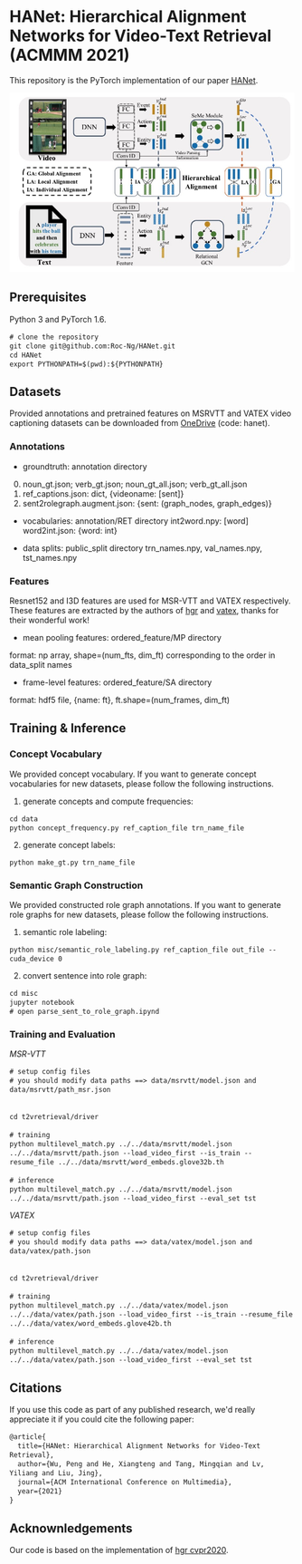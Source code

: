 # HANet: Hierarchical Alignment Networks for Video-Text Retrieval (ACMMM 2021)

This repository is the PyTorch implementation of our paper [HANet](https://arxiv.org/abs/2107.12059).

![Overview of HANet Model](figures/pipeline.png)

## Prerequisites
Python 3 and PyTorch 1.6.

```
# clone the repository
git clone git@github.com:Roc-Ng/HANet.git
cd HANet
export PYTHONPATH=$(pwd):${PYTHONPATH}
```

## Datasets
Provided annotations and pretrained features on MSRVTT and VATEX video captioning datasets can be downloaded from [OneDrive](https://stuxidianeducn-my.sharepoint.com/:f:/g/personal/pengwu_stu_xidian_edu_cn/Ejg636v4FltBpnZPWnKbVBsBhQgZ0Kq1ve6zxQPGePwpOQ?e=8YdWO8) (code: hanet). 


### Annotations

- groundtruth: annotation directory

0) noun_gt.json; verb_gt.json; noun_gt_all.json; verb_gt_all.json
1) ref_captions.json: dict, {videoname: [sent]}
2) sent2rolegraph.augment.json: {sent: (graph_nodes, graph_edges)}

- vocabularies: annotation/RET directory
int2word.npy: [word]
word2int.json: {word: int}

- data splits: public_split directory
trn_names.npy, val_names.npy, tst_names.npy

### Features

Resnet152 and I3D features are used for MSR-VTT and VATEX respectively.
These features are extracted by the authors of [hgr](https://github.com/cshizhe/hgr_v2t) and [vatex](https://eric-xw.github.io/vatex-website/download.html), thanks for their wonderful work!

- mean pooling features: ordered_feature/MP directory

format: np array, shape=(num_fts, dim_ft) corresponding to the order in data_split names

- frame-level features: ordered_feature/SA directory

format: hdf5 file, {name: ft}, ft.shape=(num_frames, dim_ft)


## Training & Inference

### Concept Vocabulary
We provided concept vocabulary. If you want to generate concept vocabularies for new datasets, please follow the following instructions.

1. generate concepts and compute frequencies:
```
cd data
python concept_frequency.py ref_caption_file trn_name_file
```

2. generate concept labels:
```
python make_gt.py trn_name_file
```

### Semantic Graph Construction
We provided constructed role graph annotations. If you want to generate role graphs for new datasets, please follow the following instructions.

1. semantic role labeling:
```
python misc/semantic_role_labeling.py ref_caption_file out_file --cuda_device 0
```

2. convert sentence into role graph:
```
cd misc
jupyter notebook
# open parse_sent_to_role_graph.ipynd
```

### Training and Evaluation

*MSR-VTT*
```
# setup config files
# you should modify data paths ==> data/msrvtt/model.json and data/msrvtt/path_msr.json


cd t2vretrieval/driver

# training
python multilevel_match.py ../../data/msrvtt/model.json ../../data/msrvtt/path.json --load_video_first --is_train --resume_file ../../data/msrvtt/word_embeds.glove32b.th

# inference
python multilevel_match.py ../../data/msrvtt/model.json ../../data/msrvtt/path.json --load_video_first --eval_set tst
```

*VATEX*
```
# setup config files
# you should modify data paths ==> data/vatex/model.json and data/vatex/path.json


cd t2vretrieval/driver

# training
python multilevel_match.py ../../data/vatex/model.json ../../data/vatex/path.json --load_video_first --is_train --resume_file ../../data/vatex/word_embeds.glove42b.th

# inference
python multilevel_match.py ../../data/vatex/model.json ../../data/vatex/path.json --load_video_first --eval_set tst
```


## Citations
If you use this code as part of any published research, we'd really appreciate it if you could cite the following paper:
```text
@article{
  title={HANet: Hierarchical Alignment Networks for Video-Text Retrieval},
  author={Wu, Peng and He, Xiangteng and Tang, Mingqian and Lv, Yiliang and Liu, Jing},
  journal={ACM International Conference on Multimedia},
  year={2021}
}
```

## Acknownledgements
Our code is based on the implementation of [hgr cvpr2020](https://github.com/cshizhe/hgr_v2t).  








